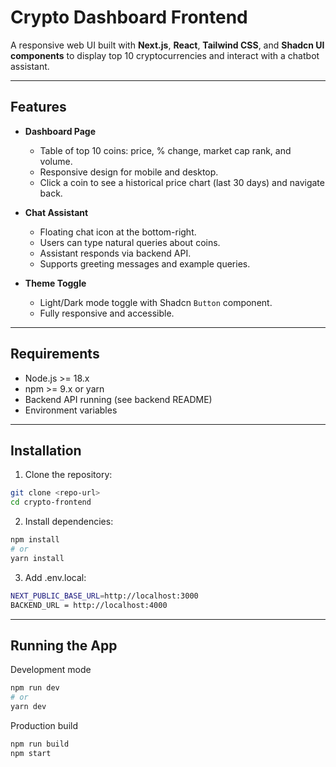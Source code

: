 # Crypto Dashboard Frontend

A responsive web UI built with **Next.js**, **React**, **Tailwind CSS**, and **Shadcn UI components** to display top 10 cryptocurrencies and interact with a chatbot assistant.

---

## Features

- **Dashboard Page**

  - Table of top 10 coins: price, % change, market cap rank, and volume.
  - Responsive design for mobile and desktop.
  - Click a coin to see a historical price chart (last 30 days) and navigate back.

- **Chat Assistant**

  - Floating chat icon at the bottom-right.
  - Users can type natural queries about coins.
  - Assistant responds via backend API.
  - Supports greeting messages and example queries.

- **Theme Toggle**
  - Light/Dark mode toggle with Shadcn `Button` component.
  - Fully responsive and accessible.

---

## Requirements

- Node.js >= 18.x
- npm >= 9.x or yarn
- Backend API running (see backend README)
- Environment variables

---

## Installation

1. Clone the repository:

```bash
git clone <repo-url>
cd crypto-frontend
```

2. Install dependencies:

```bash
npm install
# or
yarn install
```

3. Add .env.local:

```bash
NEXT_PUBLIC_BASE_URL=http://localhost:3000
BACKEND_URL = http://localhost:4000
```

---

## Running the App

Development mode

```bash
npm run dev
# or
yarn dev
```

Production build

```bash
npm run build
npm start
```
